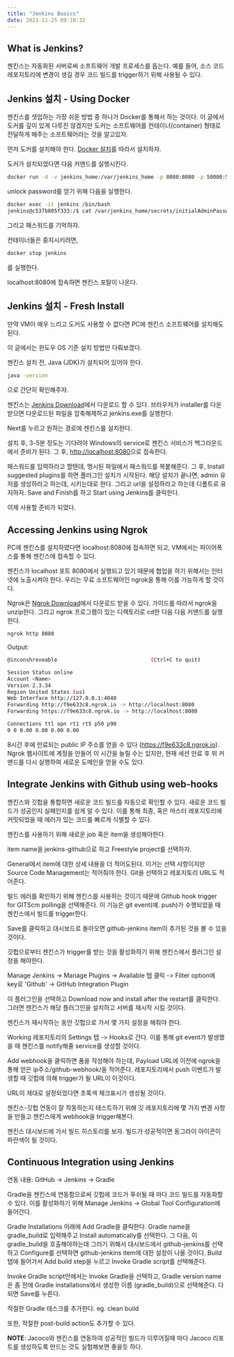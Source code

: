 ```yaml
---
title: "Jenkins Basics"
date: 2021-11-25 09:10:32
---
```


## What is Jenkins?

젠킨스는 자동화된 서버로써 소프트웨어 개발 프로세스를 돕는다. 예를 들어, 소스 코드 레포지토리에 변경이 생길 경우 코드 빌드를 trigger하기 위해 사용될 수 있다.

## Jenkins 설치 - Using Docker

젠킨스를 셋업하는 가장 쉬운 방법 중 하나가 Docker를 통해서 하는 것이다. 이 글에서 도커를 깊이 있게 다루진 않겠지만 도커는 소프트웨어를 컨테이너(container) 형태로 전달하게 해주는 소프트웨어라는 것을 알고있자.

먼저 도커를 설치해야 한다. [Docker 설치](https://docs.docker.com/get-docker/)를 따라서 설치하자.

도커가 설치되었다면 다음 커맨드를 실행시킨다.

```bash
docker run -d -v jenkins_home:/var/jenkins_home -p 8080:8080 -p 50000:50000 --name jenkins jenkins/jenkins:lts
```

unlock password를 얻기 위해 다음을 실행한다.

```bash
docker exec -it jenkins /bin/bash
jenkins@c537b805f333:/$ cat /var/jenkins_home/secrets/initialAdminPassword
```

그리고 패스워드를 기억하자.

컨테이너들은 중지시키려면,

```bash
docker stop jenkins
```

를 실행한다.

localhost:8080에 접속하면 젠킨스 포탈이 나온다.

## Jenkins 설치 - Fresh Install

만약 VM이 매우 느리고 도커도 사용할 수 없다면 PC에 젠킨스 소프트웨어를 설치해도 된다.

이 글에서는 윈도우 OS 기준 설치 방법만 다뤄보겠다.

젠킨스 설치 전, Java (JDK)가 설치되어 있어야 한다.

```bash
java -version
```

으로 간단히 확인해주자.

젠킨스는 [Jenkins Download](https://www.jenkins.io/download/)에서 다운로드 할 수 있다.
브라우저가 installer를 다운받으면 다운로드된 파일을 압축해제하고 jenkins.exe를 실행한다.

Next를 누르고 원하는 경로에 젠킨스를 설치한다.

설치 후, 3-5분 정도는 기다려야 Windows의 service로 젠킨스 서비스가 백그라운드에서 준비가 된다. 그 후, <http://localhost:8080>으로 접속한다.

패스워드를 입력하라고 할텐데, 명시된 파일에서 패스워드를 복붙해준다. 그 후, Install suggested plugins를 하면 플러그인 설치가 시작된다.
해당 설치가 끝나면, admin 유저를 생성하라고 하는데, 시키는대로 한다. 그리고 url을 설정하라고 하는데 디폴트로 유지하자. Save and Finish를 하고 Start using Jenkins를 클릭한다.

이제 사용할 준비가 되었다.

## Accessing Jenkins using Ngrok

PC에 젠킨스를 설치하였다면 localhost:8080에 접속하면 되고, VM에서는 파이어폭스를 통해 젠킨스에 접속할 수 있다.

젠킨스가 localhost 포트 8080에서 실행되고 있기 때문에 협업을 하기 위해서는 인터넷에 노출시켜야 한다. 우리는 무료 소프트웨어인 ngrok을 통해 이를 가능하게 할 것이다.

Ngrok은 [Ngrok Download](https://ngrok.com/download)에서 다운로드 받을 수 있다. 가이드를 따라서 ngrok을 unzip한다. 그리고 ngrok 프로그램이 있는 디렉토리로 cd한 다음 다음 커맨드를 실행한다.

```bash
ngrok http 8080
```

Output:

```bash
@inconshreveable                              (Ctrl+C to quit)

Session Status online
Account <Name> 
Version 2.3.34
Region United States (us)
Web Interface http://127.0.0.1:4040
Forwarding http://f9e633c8.ngrok.io -> http://localhost:8080
Forwarding https://f9e633c8.ngrok.io -> http://localhost:8080

Connections ttl opn rt1 rt5 p50 p90
0 0 0.00 0.00 0.00 0.00
```

8시간 후에 만료되는 public IP 주소를 얻을 수 있다 (<https://f9e633c8.ngrok.io>). Ngrok 웹사이트에 계정을 만들어 이 시간을 늘릴 수는 있지만, 현재 세션 만료 후 위 커맨드를 다시 실행하여 새로운 도메인을 얻을 수도 있다.

## Integrate Jenkins with Github using web-hooks

젠킨스와 깃헙을 통합하면 새로운 코드 빌드를 자동으로 확인할 수 있다. 새로운 코드 빌드가 성공인지 실패인지를 쉽게 알 수 있다. 이를 통해 최종, 혹은 마스터 레포지토리에 커밋되었을 때 에러가 있는 코드를 빠르게 식별할 수 있다.

젠킨스를 사용하기 위해 새로운 job 혹은 item을 생성해야한다.

item name을 jenkins-github으로 하고 Freestyle project를 선택하자.

General에서 item에 대한 상세 내용을 더 적어도된다. 이거는 선택 사항이지만 Source Code Management는 적어줘야 한다.
Git을 선택하고 레포지토리 URL도 적어준다.

빌드 에러를 확인하기 위해 젠킨스를 사용하는 것이기 때문에 Github hook trigger for GITScm polling을 선택해준다. 이 기능은 git event(예. push)가 수행되었을 때 젠킨스에서 빌드를 trigger한다.

Save를 클릭하고 대시보드로 돌아오면 github-jenkins item이 추가된 것을 볼 수 있을 것이다.

깃헙으로부터 젠킨스가 trigger를 받는 것을 활성화하기 위해 젠킨스에서 플러그인 설정을 해야한다.

Manage Jenkins -> Manage Plugins -> Available 탭 클릭 -> Filter option에 key로 'Github' -> GitHub Integration Plugin

이 플러그인을 선택하고 Download now and install after the restart를 클릭한다. 그러면 젠킨스가 해당 플러그인을 설치하고 서버를 재시작 시킬 것이다.

젠킨스가 재시작하는 동안 깃헙으로 가서 몇 가지 설정을 해줘야 한다.

Working 레포지토리의 Settings 탭 -> Hooks로 간다. 이를 통해 git event가 발생했을 때 젠킨스를 notify해줄 service를 생성할 것이다.

Add webhook을 클릭하면 폼을 작성해야 하는데, Payload URL에 이전에 ngrok을 통해 얻은 ip주소/github-webhook/을 적어준다. 레포지토리에서 push 이벤트가 발생할 때 깃헙에 의해 trigger가 될 URL이 이것이다.

URL이 제대로 설정되었다면 초록색 체크표시가 생성될 것이다.

젠킨스-깃헙 연동이 잘 작동하는지 테스트하기 위해 깃 레포지토리에 몇 가지 변경 사항을 만들고 젠킨스에게 webhook을 trigger해본다.

젠킨스 대시보드에 가서 빌드 히스토리를 보자. 빌드가 성공적이면 동그라이 아이콘이 파란색이 될 것이다.

## Continuous Integration using Jenkins

연동 내용: GitHub -> Jenkins -> Gradle

Gradle을 젠킨스에 연동함으로써 깃헙에 코드가 푸쉬될 때 마다 코드 빌드를 자동화할 수 있다. 이를 활성화하기 위해 Manage Jenkins -> Global Tool Configuration에 들어간다.

Gradle Installations 아래에 Add Gradle을 클릭한다. Gradle name을 gradle_build로 입력해주고 Install automatically를 선택한다. 그 다음, 이 gradle_build을 호출해야하는데 그러기 위해서 대시보드에서 github-jenkins를 선택하고 Configure를 선택하면 github-jenkins item에 대한 설정이 나올 것이다. Build 탭에 들어가서 Add build step을 누르고 Invoke Gradle script를 선택해준다.

Invoke Gradle script안에서는 Invoke Gradle을 선택하고, Gradle version name은 좀 전에 Gradle installations에서 생성한 이름 (gradle_build)으로 선택해준다. 다 되면 Save를 누른다.

적절한 Gradle 태스크를 추가한다. eg. clean build

또한, 적절한 post-build action도 추가할 수 있다.

**NOTE**: Jacoco와 젠킨스를 연동하여 성공적인 빌드가 이루어질때 마다 Jacoco 리포트를 생성하도록 만드는 것도 실험해보면 좋을듯 하다.
